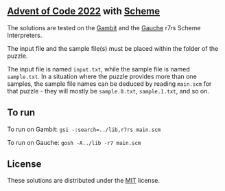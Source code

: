 ## [Advent of Code 2022](https://adventofcode.com) with [Scheme](https://small.r7rs.org/)

The solutions are tested on the [Gambit](https://gambitscheme.org/) and the [Gauche](https://practical-scheme.net/gauche/) r7rs Scheme Interpreters.

The input file and the sample file(s) must be placed within the folder of the
puzzle.

The input file is named `input.txt`, while the sample file is named
`sample.txt`. In a situation where the puzzle provides more than one samples, the
sample file names can be deduced by reading `main.scm` for that puzzle - they
will mostly be `sample.0.txt`, `sample.1.txt`, and so on.

## To run
To run on Gambit:
`gsi -:search=../lib,r7rs main.scm`

To run on Gauche:
`gosh -A../lib -r7 main.scm`

## License
These solutions are distributed under the [MIT](https://spdx.org/licenses/MIT.html) license.
